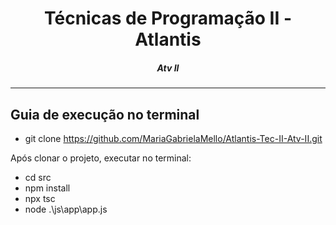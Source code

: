 <h1 align="center">Técnicas de Programação II - Atlantis</h1>
<H5 align="center"> Atv II </H5>

<hr> 

## Guia de execução no terminal

- git clone https://github.com/MariaGabrielaMello/Atlantis-Tec-II-Atv-II.git

Após clonar o projeto, executar no terminal:

- cd src
- npm install
- npx tsc
- node .\js\app\app.js
